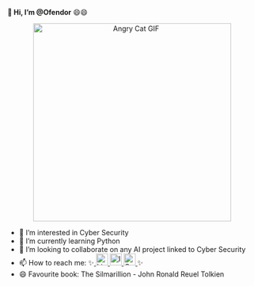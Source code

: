**👋 Hi, I’m @Ofendor** 😄😄

<p align="center">
  <img src="https://media1.tenor.com/m/YZxaeM5NzEUAAAAd/digimon-diablomon.gif" alt="Angry Cat GIF" width="400" />
</p>

- 👀 I’m interested in Cyber Security
- 🌱 I’m currently learning Python
- 💞️ I’m looking to collaborate on any AI project linked to Cyber Security
- 📫 How to reach me: ✨<a href="https://www.linkedin.com/in/emilio-mardones" target="_blank">
  <img src="https://upload.wikimedia.org/wikipedia/commons/c/ca/LinkedIn_logo_initials.png" alt="LinkedIn Badge" width="24" height="24" />
</a><a href="https://www.instagram.com/elcaminauta/" target="_blank">
  <img src="https://upload.wikimedia.org/wikipedia/commons/a/a5/Instagram_icon.png" alt="Instagram Badge" width="24" height="24" />
</a><a href="mailto:milomardones.nc@gmail.com" target="_blank">
  <img src="https://www.clipartmax.com/png/small/31-316827_gmail-icon-gmail-icon.png" alt="Gmail Icon" width="24" height="24">
</a>✨
- 😄 Favourite book: The Silmarillion - John Ronald Reuel Tolkien
